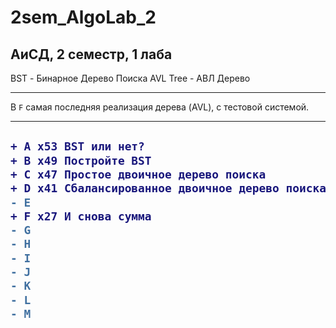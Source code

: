 # 2sem_AlgoLab_2

## АиСД, 2 семестр, 1 лаба 
BST - Бинарное Дерево Поиска
AVL Tree - АВЛ Дерево

---
В `F` самая последняя реализация дерева (AVL), с тестовой системой.

---
<h2>
  
```diff
+ A x53	BST или нет?
+ B x49	Постройте BST
+ C x47	Простое двоичное дерево поиска
+ D x41	Сбалансированное двоичное дерево поиска
- E 
+ F x27	И снова сумма
- G 
- H 
- I 
- J 
- K 
- L 
- M 
```
  
</h2>
